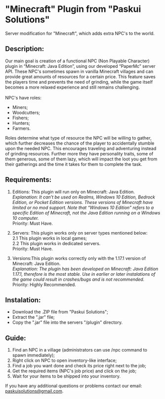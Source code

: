 <h1>"Minecraft" Plugin from "Paskui Solutions"</h1>

Server modification for "Minecraft", which adds extra NPC's to the world.

Description:
- 
Our main goal is creation of a functional NPC (Non Playable Character) plugin in “Minecraft: Java Edition”, using our developed “PaperMc” server API. These NPC's sometimes spawn in vanilla Minecraft villages and can provide great amounts of resources for a certain price. This feature saves the players time and prevents the need of grinding, while the game itself becomes a more relaxed experience and still remains challenging.<br> <br>
NPC's have roles: 
- Miners;
- Woodcutters;
- Fishers;
- Hunters;
- Farmers.
<p>Roles determine what type of resource the NPC will be willing to gather, which further decreases the chance of the player to accidentally stumble upon the needed NPC. This encourages traveling and adventuring instead of grinding resources.
Further more they have personality traits, some of them generous, some of them lazy, which will impact the loot you get from their gatherings and the time it takes for them to complete the task.</p>

Requirements:
-
1. Editions: This plugin will run only on Minecraft: Java Edition.<br>
 <em> Explanation: It can’t be used on Realms, Windows 10 Edition, Bedrock Edition, or Pocket Edition versions. These versions of Minecraft have limited or no mod support. Note that “Windows 10 Edition” refers to a specific Edition of Minecraft, not the Java Edition running on a Windows 10 computer. </em><br>
 Priority: Must Have.<br>

2. Servers: This plugin works only on server types mentioned below:<br>
 2.1 This plugin works in local games; <br>
 2.2 This plugin works in dedicated servers.<br>
 Priority: Must Have. <br>
 

3. Versions:This plugin works correctly only with the 1.17.1 version of Minecraft: Java Edition.<br>
 <em>Explanation: The plugin has been developed on Minecraft: Java Edition 1.17.1, therefore is the most stable. Use in earlier or later instalations of the game could result in crashes/bugs and is not recommended.</em><br>
 Priority: Highly Recommended.<br>

Instalation:
- 
- Download the .ZIP file from "Paskui Solutions";
- Extract the ".jar" file;
- Copy the ".jar" file into the servers "/plugin" directory.

Guide:
- 
1. Find an NPC in a village (administrators can use /npc command to spawn immediately);
2. Right click on NPC to open inventory-like interface;
3. Find a job you want done and check its price right next to the job;
4. Get the required items (NPC's job price) and click on the job;
5. Wait for your items to be shipped into your inventory.


If you have any additional questions or problems contact our email: paskuisolutions@gmail.com.
